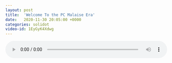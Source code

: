 ```yaml
---
layout: post
title:  'Welcome To the PC Malaise Era'
date:   2020-11-30 20:05:00 +0000
categories: solidot
video-id: 1EyGyK4Xdwg
---
```


<audio src="/assets/bbd9f1fd497e002790d15473e5db2e79.mp3" style="width: 100%;" controls></audio>

